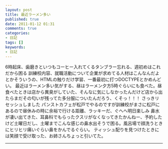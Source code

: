 ```yaml
---
layout: post
title: 最近ラーメン多い
published: true
date: 2011-01-12 01:31
comments: true
categories:
- 日記
tags: []
keywords:
- 日記
---
```

6時起床、歯磨きといつもコーヒー入れてくるタンブラー忘れる、週初めはこれだから困る
訓練校内容、就職活動について企業が求めてる人材はこんなんだよとかそういうの、HTMLの触りだけ学習、一番最初に打つDOCTYPEとかめんどい。
最近はラーメン多い気がする、昼はラーメン夕方5時ぐらいにも食べた。昼食べたときは店から異臭がしていた、そんなに気にしなかったんだけど店から出たらまだその匂いが残ってた多分服についたんだろう、くそっ！！！
さっきリセッシュしました
パンストカフェが松戸でやるのですが訓練校がまさに松戸にあるので昼休みの時に余裕で行ける距離、ラッキーだ、ぐへへ明日楽しみ
鼻水が凄い出てきた、耳鼻科でもらったクスリがなくなってきたかんねー、予約したけど土曜日だし、土曜までこんな感じの鼻水出そうで困る。風呂場で顔洗うときにヒリヒリ痛いぐらい鼻をかんでるぐらい。
ティッシュ配りを見つけたときには笑顔で受け取った、お姉さんちょっと引いてた。

---

